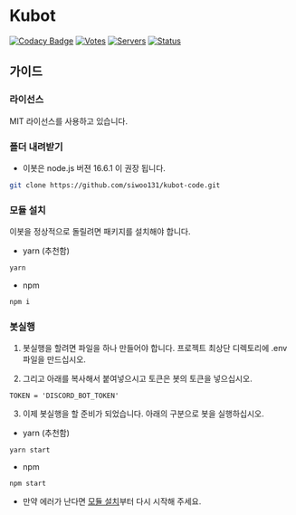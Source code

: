 # Kubot

[![Codacy Badge](https://api.codacy.com/project/badge/Grade/64115430232d4cb9a5ee4319f57c72bf)](https://app.codacy.com/gh/siwoo131/kubot-code?utm_source=github.com&utm_medium=referral&utm_content=siwoo131/kubot-code&utm_campaign=Badge_Grade_Settings)
[![Votes](https://koreanbots.dev/api/widget/bots/votes/704999866094452816.svg?style=classic&scale=1.5)](https://koreanbots.dev/bots/704999866094452816)
[![Servers](https://koreanbots.dev/api/widget/bots/servers/704999866094452816.svg?style=classic&scale=1.5)](https://koreanbots.dev/bots/704999866094452816)
[![Status](https://koreanbots.dev/api/widget/bots/status/704999866094452816.svg?style=classic&scale=1.5)](https://koreanbots.dev/bots/704999866094452816)

## 가이드

### 라이선스

MIT 라이선스를 사용하고 있습니다.

### 폴더 내려받기

- 이봇은 node.js 버젼 16.6.1 이 권장 됩니다.

```sh
git clone https://github.com/siwoo131/kubot-code.git
```

### 모듈 설치

이봇을 정상적으로 돌릴려면 패키지를 설치해야 합니다.

- yarn (추천함)

```sh
yarn
```

- npm

```sh
npm i
```

### 봇실행

1. 봇실행을 할려면 파일을 하나 만들어야 합니다. 프로젝트 최상단 디렉토리에 .env 파일을 만드십시오.

2. 그리고 아래를 복사해서 붙여넣으시고 토큰은 봇의 토큰을 넣으십시오.

```
TOKEN = 'DISCORD_BOT_TOKEN'
```

3. 이제 봇실행을 할 준비가 되었습니다. 아래의 구분으로 봇을 실행하십시오.

- yarn (추천함)

```
yarn start
```

- npm

```
npm start
```

- 만약 에러가 난다면 [모듈 설치](https://github.com/siwoo131/kubot-code#https://github.com/siwoo131/kubot-code#모듈-설치)부터 다시 시작해 주세요.
